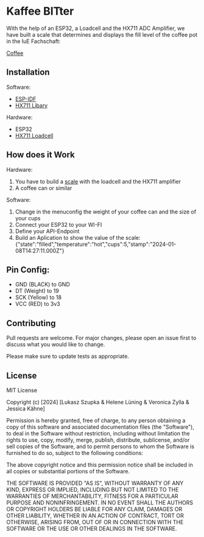 # Kaffee BITter

With the help of an ESP32, a Loadcell and the HX711 ADC Amplifier, we have built a scale that determines and displays the fill level of the coffee pot in the IuE Fachschaft:  

[Coffee](https://fsie-kiel.de/coffee)

## Installation
  
Software:
- [ESP-IDF](https://docs.espressif.com/projects/esp-idf/en/latest/esp32/get-started/)
- [HX711 Libary](https://esp-idf-lib.readthedocs.io/en/latest/groups/hx711.html)
  
Hardware:  
- ESP32  
- [HX711 Loadcell](https://www.reichelt.de/de/de/entwicklerboards-a-d-wandler-waage-10-kg-debo-hx711-10-p316339.html?PROVID=2788&gclid=EAIaIQobChMI-M7jjLfOgwMVpZ9oCR2JgADwEAQYASABEgIWA_D_BwE&&r=1)

## How does it Work
Hardware:

1. You have to build a [scale](https://randomnerdtutorials.com/esp32-load-cell-hx711/) with the loadcell and the HX711 amplifier 
2. A coffee can or similar 

Software:
1. Change in the menuconfig the weight of your coffee can and the size of your cups
2. Connect your ESP32 to your WI-FI
3. Define your API-Endpoint
4. Build an Aplication to show the value of the scale:  
{"state":"filled","temperature":"hot","cups":5,"stamp":"2024-01-08T14:27:11.000Z"}

## Pin Config:
- GND (BLACK) to GND
- DT (Weight) to 19
- SCK (Yellow) to 18
- VCC (RED) to 3v3

## Contributing

Pull requests are welcome. For major changes, please open an issue first
to discuss what you would like to change.

Please make sure to update tests as appropriate.

## License

MIT License

Copyright (c) [2024] [Lukasz Szupka & Helene Lüning & Veronica Zylla & Jessica Kähne]

Permission is hereby granted, free of charge, to any person obtaining a copy
of this software and associated documentation files (the "Software"), to deal
in the Software without restriction, including without limitation the rights
to use, copy, modify, merge, publish, distribute, sublicense, and/or sell
copies of the Software, and to permit persons to whom the Software is
furnished to do so, subject to the following conditions:

The above copyright notice and this permission notice shall be included in all
copies or substantial portions of the Software.

THE SOFTWARE IS PROVIDED "AS IS", WITHOUT WARRANTY OF ANY KIND, EXPRESS OR
IMPLIED, INCLUDING BUT NOT LIMITED TO THE WARRANTIES OF MERCHANTABILITY,
FITNESS FOR A PARTICULAR PURPOSE AND NONINFRINGEMENT. IN NO EVENT SHALL THE
AUTHORS OR COPYRIGHT HOLDERS BE LIABLE FOR ANY CLAIM, DAMAGES OR OTHER
LIABILITY, WHETHER IN AN ACTION OF CONTRACT, TORT OR OTHERWISE, ARISING FROM,
OUT OF OR IN CONNECTION WITH THE SOFTWARE OR THE USE OR OTHER DEALINGS IN THE
SOFTWARE.
